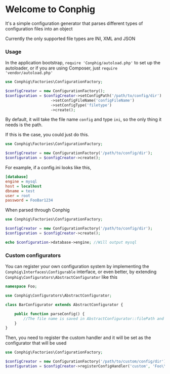 # Welcome to Conphig

It's a simple configuration generator that parses different types of configuration files into an object

Currently the only supported file types are INI, XML and JSON

### Usage

In the application bootstrap, `require 'Conphig/autoload.php'` to set up the autoloader, or if you are using Composer, just 
`require 'vendor/autoload.php'`

```php
use Conphig\Factories\ConfigurationFactory;

$configCreator = new ConfigurationFactory();
$configuration = $configCreator->setConfigPath('/path/to/config/dir')
					->setConfigFileName('configFileName')
					->setConfigType('filetype')
					->create();
```

By default, it will take the file name `config` and type `ini`, so the only thing it needs is the path.

If this is the case, you could just do this.

```php
use Conphig\Factories\ConfigurationFactory;

$configCreator = new ConfigurationFactory('/path/to/config/dir');
$configuration = $configCreator->create();
```

For example, if a config.ini looks like this,

```ini
[database]
engine = mysql
host = localhost
dbname = test
user = root
password = FooBar1234
```

When parsed through Conphig

```php
use Conphig\Factories\ConfigurationFactory;

$configCreator = new ConfigurationFactory('/path/to/config/dir');
$configuration = $configCreator->create();

echo $configuration->database->engine; //Will output mysql
```

### Custom configurators

You can register your own configuration system by implementing the `Conphig\Interfaces\Configurable` interface,
or even better, by extending `Conphig\Configurators\AbstractConfigurator` like this

```php
namespace Foo;

use Conphig\Configurators\AbstractConfigurator;

class BarConfigurator extends AbstractConfigurator {

	public function parseConfig() {
		//The file name is saved in AbstractConfigurator::filePath and can be used here to write your own logic to parse the file.
	}
}
```

Then, you need to register the custom handler and it will be set as the configurator that will be used

```php
use Conphig\Factories\ConfigurationFactory;

$configCreator = new ConfigurationFactory('/path/to/custom/config/dir');
$configuration = $configCreator->registerConfigHandler('custom', 'Foo\\BarConfigurator')->create();
```
